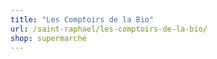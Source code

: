 ```yaml
---
title: "Les Comptoirs de la Bio"
url: /saint-raphael/les-comptoirs-de-la-bio/
shop: supermarché
---
```

